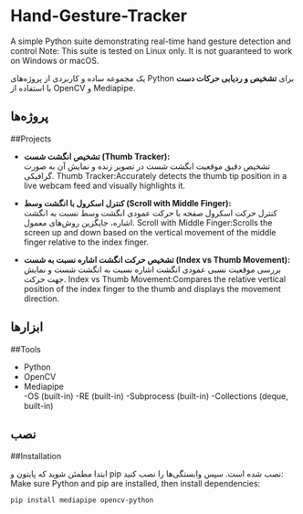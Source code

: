 # Hand-Gesture-Tracker
A simple Python suite demonstrating real-time hand gesture detection and control
Note: This suite is tested on Linux only. It is not guaranteed to work on Windows or macOS.



یک مجموعه ساده و کاربردی از پروژه‌های Python برای **تشخیص و ردیابی حرکات دست** با استفاده از OpenCV و Mediapipe.

## پروژه‌ها
##Projects

- **تشخیص انگشت شست (Thumb Tracker):**  
  تشخیص دقیق موقعیت انگشت شست در تصویر زنده و نمایش آن به صورت گرافیکی.
  Thumb Tracker:Accurately detects the thumb tip position in a live webcam feed and visually highlights it.

- **کنترل اسکرول با انگشت وسط (Scroll with Middle Finger):**  
  کنترل حرکت اسکرول صفحه با حرکت عمودی انگشت وسط نسبت به انگشت اشاره، جایگزین روش‌های معمول.
  Scroll with Middle Finger:Scrolls the screen up and down based on the vertical movement of the middle finger relative to the index finger.

- **تشخیص حرکت انگشت اشاره نسبت به شست (Index vs Thumb Movement):**  
  بررسی موقعیت نسبی عمودی انگشت اشاره نسبت به انگشت شست و نمایش جهت حرکت.
  Index vs Thumb Movement:Compares the relative vertical position of the index finger to the thumb and displays the movement direction.

## ابزارها
##Tools

- Python  
- OpenCV  
- Mediapipe  
-OS (built-in)
-RE (built-in)
-Subprocess (built-in)
-Collections (deque, built-in)

## نصب
##Installation

ابتدا مطمئن شوید که پایتون و pip نصب شده است. سپس وابستگی‌ها را نصب کنید:
Make sure Python and pip are installed, then install dependencies:

```bash
pip install mediapipe opencv-python

